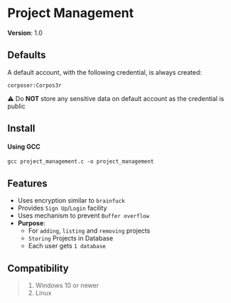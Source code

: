 # Project Management
**Version**: 1.0


## Defaults
A default account, with the following credential, is always created:
```
corposer:Corpos3r
```
:warning: Do **NOT** store any sensitive data on default account as the credential is public


## Install
#### Using GCC
```
gcc project_management.c -o project_management
```

## Features
+ Uses encryption similar to ```brainfuck```
+ Provides ```Sign Up```/```Login``` facility
+ Uses mechanism to prevent ```Buffer overflow```
+ **Purpose**: 
    + For ```adding```, ```listing``` and ```removing``` projects
    + ```Storing``` Projects in Database
    + Each user gets ```1 database```


## Compatibility

>1. Windows 10 or newer
>2. Linux
